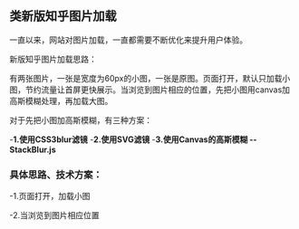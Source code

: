 ## 类新版知乎图片加载

一直以来，网站对图片加载，一直都需要不断优化来提升用户体验。

新版知乎图片加载思路：

有两张图片，一张是宽度为60px的小图，一张是原图。页面打开，默认只加载小图，节约流量让首屏更快展示。当浏览到图片相应的位置，先把小图用canvas加高斯模糊处理，再加载大图。

对于先把小图加高斯模糊，有三种方案：

-**1.使用CSS3blur滤镜** 
-**2.使用SVG滤镜**
-**3.使用Canvas的高斯模糊 -- StackBlur.js**

### 具体思路、技术方案：

-1.页面打开，加载小图

-2.当浏览到图片相应位置

